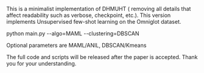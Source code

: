 This is a minimalist implementation of DHMUHT ( removing all details that affect readability such as verbose, checkpoint, etc.). This version implements Unsupervised few-shot learning on the Omniglot dataset.

python main.py --algo=MAML --clustering=DBSCAN

Optional parameters are MAML/ANIL, DBSCAN/Kmeans

The full code and scripts will be released after the paper is accepted. Thank you for your understanding.
